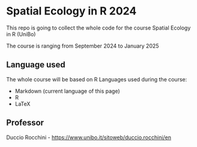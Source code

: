 # Spatial Ecology in R 2024
This repo is going to collect the whole code for the course Spatial Ecology in R (UniBo)

The course is ranging from September 2024 to January 2025

## Language used
The whole course will be based on R
Languages used during the course:
+ Markdown (current language of this page)
+ R
+ LaTeX

## Professor
Duccio Rocchini - https://www.unibo.it/sitoweb/duccio.rocchini/en
